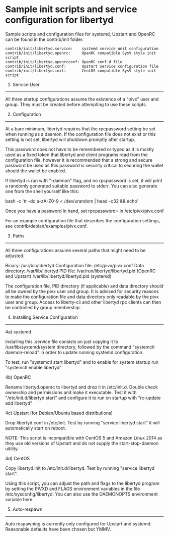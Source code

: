 Sample init scripts and service configuration for libertyd
==========================================================

Sample scripts and configuration files for systemd, Upstart and OpenRC
can be found in the contrib/init folder.

    contrib/init/libertyd.service:    systemd service unit configuration
    contrib/init/libertyd.openrc:     OpenRC compatible SysV style init script
    contrib/init/libertyd.openrcconf: OpenRC conf.d file
    contrib/init/libertyd.conf:       Upstart service configuration file
    contrib/init/libertyd.init:       CentOS compatible SysV style init script

1. Service User
---------------------------------

All three startup configurations assume the existence of a "pivx" user
and group.  They must be created before attempting to use these scripts.

2. Configuration
---------------------------------

At a bare minimum, libertyd requires that the rpcpassword setting be set
when running as a daemon.  If the configuration file does not exist or this
setting is not set, libertyd will shutdown promptly after startup.

This password does not have to be remembered or typed as it is mostly used
as a fixed token that libertyd and client programs read from the configuration
file, however it is recommended that a strong and secure password be used
as this password is security critical to securing the wallet should the
wallet be enabled.

If libertyd is run with "-daemon" flag, and no rpcpassword is set, it will
print a randomly generated suitable password to stderr.  You can also
generate one from the shell yourself like this:

bash -c 'tr -dc a-zA-Z0-9 < /dev/urandom | head -c32 && echo'

Once you have a password in hand, set rpcpassword= in /etc/pivx/pivx.conf

For an example configuration file that describes the configuration settings,
see contrib/debian/examples/pivx.conf.

3. Paths
---------------------------------

All three configurations assume several paths that might need to be adjusted.

Binary:              /usr/bin/libertyd
Configuration file:  /etc/pivx/pivx.conf
Data directory:      /var/lib/libertyd
PID file:            /var/run/libertyd/libertyd.pid (OpenRC and Upstart)
                     /var/lib/libertyd/libertyd.pid (systemd)

The configuration file, PID directory (if applicable) and data directory
should all be owned by the pivx user and group.  It is advised for security
reasons to make the configuration file and data directory only readable by the
pivx user and group.  Access to liberty-cli and other libertyd rpc clients
can then be controlled by group membership.

4. Installing Service Configuration
-----------------------------------

4a) systemd

Installing this .service file consists on just copying it to
/usr/lib/systemd/system directory, followed by the command
"systemctl daemon-reload" in order to update running systemd configuration.

To test, run "systemctl start libertyd" and to enable for system startup run
"systemctl enable libertyd"

4b) OpenRC

Rename libertyd.openrc to libertyd and drop it in /etc/init.d.  Double
check ownership and permissions and make it executable.  Test it with
"/etc/init.d/libertyd start" and configure it to run on startup with
"rc-update add libertyd"

4c) Upstart (for Debian/Ubuntu based distributions)

Drop libertyd.conf in /etc/init.  Test by running "service libertyd start"
it will automatically start on reboot.

NOTE: This script is incompatible with CentOS 5 and Amazon Linux 2014 as they
use old versions of Upstart and do not supply the start-stop-daemon uitility.

4d) CentOS

Copy libertyd.init to /etc/init.d/libertyd. Test by running "service libertyd start".

Using this script, you can adjust the path and flags to the libertyd program by
setting the PIVXD and FLAGS environment variables in the file
/etc/sysconfig/libertyd. You can also use the DAEMONOPTS environment variable here.

5. Auto-respawn
-----------------------------------

Auto respawning is currently only configured for Upstart and systemd.
Reasonable defaults have been chosen but YMMV.
